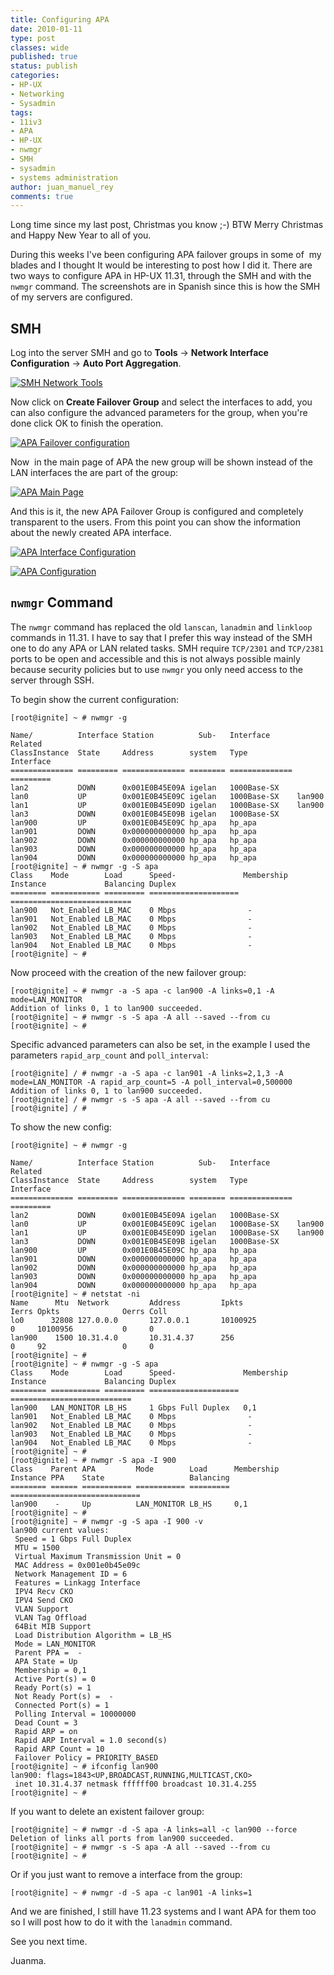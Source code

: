 ```yaml
---
title: Configuring APA
date: 2010-01-11
type: post
classes: wide
published: true
status: publish
categories:
- HP-UX
- Networking
- Sysadmin
tags:
- 11iv3
- APA
- HP-UX
- nwmgr
- SMH
- sysadmin
- systems administration
author: juan_manuel_rey
comments: true
---
```


Long time since my last post, Christmas you know ;-) BTW Merry Christmas and Happy New Year to all of you.

During this weeks I've been configuring APA failover groups in some of  my blades and I thought It would be interesting to post how I did it. There are two ways to configure APA in HP-UX 11.31, through the SMH and with the `nwmgr` command. The screenshots are in Spanish since this is how the SMH of my servers are configured.

## SMH

Log into the server SMH and go to **Tools** -> **Network Interface Configuration** -> **Auto Port Aggregation**.

[![SMH Network Tools](/assets/images/smh_network_tools_apa.jpg "SMH APA")]({{site.url}}/assets/images/smh_network_tools_apa.jpg)

Now click on **Create Failover Group** and select the interfaces to add, you can also configure the advanced parameters for the group, when you're done click OK to finish the operation.

[![APA Failover configuration](/assets/images/apa_failover_advanced.jpg "APA Failover configuration")]({{site.url}}/assets/images/apa_failover_advanced.jpg)

Now  in the main page of APA the new group will be shown instead of the LAN interfaces the are part of the group:

[![APA Main Page](/assets/images/apa_finished.jpg "APA Main page")]({{site.url}}/assets/images/apa_finished.jpg)

And this is it, the new APA Failover Group is configured and completely transparent to the users. From this point you can show the information about the newly created APA interface.

[![APA Interface Configuration](/assets/images/apa_showing_interface1.jpg "APA Interface Configuration")]({{site.url}}/assets/images/apa_showing_interface1.jpg)

[![APA Configuration](/assets/images/apa_showing_config1.jpg "APA Configuration")]({{site.url}}/assets/images/apa_showing_config1.jpg)

## `nwmgr` Command

The `nwmgr` command has replaced the old `lanscan`, `lanadmin` and `linkloop` commands in 11.31. I have to say that I prefer this way instead of the SMH one to do any APA or LAN related tasks. SMH require `TCP/2301` and `TCP/2381` ports to be open and accessible and this is not always possible mainly because security policies but to use `nwmgr` you only need access to the server through SSH.

To begin show the current configuration:

```text
[root@ignite] ~ # nwmgr -g

Name/          Interface Station          Sub-   Interface      Related
ClassInstance  State     Address        system   Type           Interface
============== ========= ============== ======== ============== =========
lan2           DOWN      0x001E0B45E09A igelan   1000Base-SX
lan0           UP        0x001E0B45E09C igelan   1000Base-SX    lan900
lan1           UP        0x001E0B45E09D igelan   1000Base-SX    lan900
lan3           DOWN      0x001E0B45E09B igelan   1000Base-SX
lan900         UP        0x001E0B45E09C hp_apa   hp_apa
lan901         DOWN      0x000000000000 hp_apa   hp_apa
lan902         DOWN      0x000000000000 hp_apa   hp_apa
lan903         DOWN      0x000000000000 hp_apa   hp_apa
lan904         DOWN      0x000000000000 hp_apa   hp_apa
[root@ignite] ~ # nwmgr -g -S apa
Class    Mode        Load      Speed-               Membership
Instance             Balancing Duplex
======== =========== ========= ==================== ===========================
lan900   Not_Enabled LB_MAC    0 Mbps                -
lan901   Not_Enabled LB_MAC    0 Mbps                -
lan902   Not_Enabled LB_MAC    0 Mbps                -
lan903   Not_Enabled LB_MAC    0 Mbps                -
lan904   Not_Enabled LB_MAC    0 Mbps                -
[root@ignite] ~ #
```

Now proceed with the creation of the new failover group:

```text
[root@ignite] ~ # nwmgr -a -S apa -c lan900 -A links=0,1 -A mode=LAN_MONITOR
Addition of links 0, 1 to lan900 succeeded.
[root@ignite] ~ # nwmgr -s -S apa -A all --saved --from cu
[root@ignite] ~ #
```

Specific advanced parameters can also be set, in the example I used the parameters `rapid_arp_count` and `poll_interval`:

```text
[root@ignite] / # nwmgr -a -S apa -c lan901 -A links=2,1,3 -A mode=LAN_MONITOR -A rapid_arp_count=5 -A poll_interval=0,500000
Addition of links 0, 1 to lan900 succeeded.
[root@ignite] / # nwmgr -s -S apa -A all --saved --from cu
[root@ignite] / #
```

To show the new config:

```text
[root@ignite] ~ # nwmgr -g

Name/          Interface Station          Sub-   Interface      Related
ClassInstance  State     Address        system   Type           Interface
============== ========= ============== ======== ============== =========
lan2           DOWN      0x001E0B45E09A igelan   1000Base-SX
lan0           UP        0x001E0B45E09C igelan   1000Base-SX    lan900
lan1           UP        0x001E0B45E09D igelan   1000Base-SX    lan900
lan3           DOWN      0x001E0B45E09B igelan   1000Base-SX
lan900         UP        0x001E0B45E09C hp_apa   hp_apa
lan901         DOWN      0x000000000000 hp_apa   hp_apa
lan902         DOWN      0x000000000000 hp_apa   hp_apa
lan903         DOWN      0x000000000000 hp_apa   hp_apa
lan904         DOWN      0x000000000000 hp_apa   hp_apa
[root@ignite] ~ # netstat -ni
Name      Mtu  Network         Address         Ipkts              Ierrs Opkts              Oerrs Coll
lo0      32808 127.0.0.0       127.0.0.1       10100925           0     10100956           0     0
lan900    1500 10.31.4.0       10.31.4.37      256                0     92                 0     0
[root@ignite] ~ #
[root@ignite] ~ # nwmgr -g -S apa
Class    Mode        Load      Speed-               Membership
Instance             Balancing Duplex
======== =========== ========= ==================== ===========================
lan900   LAN_MONITOR LB_HS     1 Gbps Full Duplex   0,1
lan901   Not_Enabled LB_MAC    0 Mbps                -
lan902   Not_Enabled LB_MAC    0 Mbps                -
lan903   Not_Enabled LB_MAC    0 Mbps                -
lan904   Not_Enabled LB_MAC    0 Mbps                -
[root@ignite] ~ #
[root@ignite] ~ # nwmgr -S apa -I 900
Class    Parent APA         Mode        Load      Membership
Instance PPA    State                   Balancing
======== ====== =========== =========== ========= =============================
lan900    -     Up          LAN_MONITOR LB_HS     0,1
[root@ignite] ~ #
[root@ignite] ~ # nwmgr -g -S apa -I 900 -v
lan900 current values:
 Speed = 1 Gbps Full Duplex
 MTU = 1500
 Virtual Maximum Transmission Unit = 0
 MAC Address = 0x001e0b45e09c
 Network Management ID = 6
 Features = Linkagg Interface
 IPV4 Recv CKO
 IPV4 Send CKO
 VLAN Support
 VLAN Tag Offload
 64Bit MIB Support
 Load Distribution Algorithm = LB_HS
 Mode = LAN_MONITOR
 Parent PPA =  -
 APA State = Up
 Membership = 0,1
 Active Port(s) = 0
 Ready Port(s) = 1
 Not Ready Port(s) =  -
 Connected Port(s) = 1
 Polling Interval = 10000000
 Dead Count = 3
 Rapid ARP = on
 Rapid ARP Interval = 1.0 second(s)
 Rapid ARP Count = 10
 Failover Policy = PRIORITY_BASED
[root@ignite] ~ # ifconfig lan900
lan900: flags=1843<UP,BROADCAST,RUNNING,MULTICAST,CKO>
 inet 10.31.4.37 netmask ffffff00 broadcast 10.31.4.255
[root@ignite] ~ #
```

If you want to delete an existent failover group:

```text
[root@ignite] ~ # nwmgr -d -S apa -A links=all -c lan900 --force
Deletion of links all ports from lan900 succeeded.
[root@ignite] ~ # nwmgr -s -S apa -A all --saved --from cu
[root@ignite] ~ #
```

Or if you just want to remove a interface from the group:

```text
[root@ignite] ~ # nwmgr -d -S apa -c lan901 -A links=1
```

And we are finished, I still have 11.23 systems and I want APA for them too so I will post how to do it with the `lanadmin` command.

See you next time.

Juanma.

